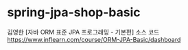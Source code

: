 # spring-jpa-shop-basic
 김영한 [자바 ORM 표준 JPA 프로그래밍 - 기본편] 소스 코드
https://www.inflearn.com/course/ORM-JPA-Basic/dashboard
